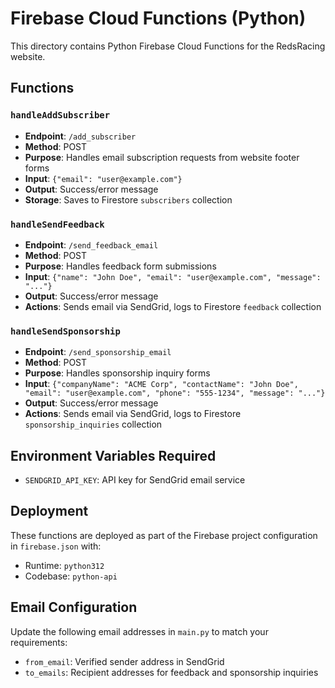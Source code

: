 # Firebase Cloud Functions (Python)

This directory contains Python Firebase Cloud Functions for the RedsRacing website.

## Functions

### `handleAddSubscriber`
- **Endpoint**: `/add_subscriber`
- **Method**: POST
- **Purpose**: Handles email subscription requests from website footer forms
- **Input**: `{"email": "user@example.com"}`
- **Output**: Success/error message
- **Storage**: Saves to Firestore `subscribers` collection

### `handleSendFeedback`  
- **Endpoint**: `/send_feedback_email`
- **Method**: POST
- **Purpose**: Handles feedback form submissions
- **Input**: `{"name": "John Doe", "email": "user@example.com", "message": "..."}`
- **Output**: Success/error message
- **Actions**: Sends email via SendGrid, logs to Firestore `feedback` collection

### `handleSendSponsorship`
- **Endpoint**: `/send_sponsorship_email` 
- **Method**: POST
- **Purpose**: Handles sponsorship inquiry forms
- **Input**: `{"companyName": "ACME Corp", "contactName": "John Doe", "email": "user@example.com", "phone": "555-1234", "message": "..."}`
- **Output**: Success/error message  
- **Actions**: Sends email via SendGrid, logs to Firestore `sponsorship_inquiries` collection

## Environment Variables Required

- `SENDGRID_API_KEY`: API key for SendGrid email service

## Deployment

These functions are deployed as part of the Firebase project configuration in `firebase.json` with:
- Runtime: `python312`
- Codebase: `python-api`

## Email Configuration

Update the following email addresses in `main.py` to match your requirements:
- `from_email`: Verified sender address in SendGrid
- `to_emails`: Recipient addresses for feedback and sponsorship inquiries